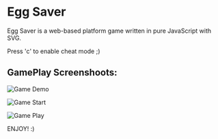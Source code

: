 # Egg Saver #
Egg Saver is a web-based platform game written in pure JavaScript with SVG.

Press 'c' to enable cheat mode ;)

## GamePlay Screenshoots: ##

![Game Demo](https://cloud.githubusercontent.com/assets/10897048/23100142/00b5fbec-f6b4-11e6-846c-24a7cc3c819d.gif)

![Game Start](https://cloud.githubusercontent.com/assets/10897048/20140832/4aa04d0c-a6c8-11e6-8b53-0168e3d15c6c.png)

![Game Play](https://cloud.githubusercontent.com/assets/10897048/20140893/ab2dd48c-a6c8-11e6-9450-461dda49863d.png)

ENJOY! :)
